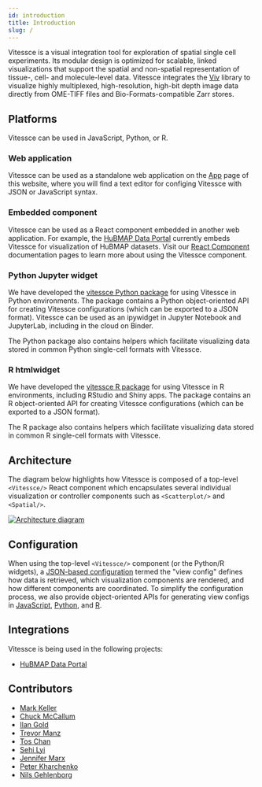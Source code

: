 ```yaml
---
id: introduction
title: Introduction
slug: /
---
```



Vitessce is a visual integration tool for exploration of spatial single cell experiments. Its modular design is optimized for scalable, linked visualizations that support the spatial and non-spatial representation of tissue-, cell- and molecule-level data. Vitessce integrates the [Viv](http://viv.gehlenborglab.org/) library to visualize highly multiplexed, high-resolution, high-bit depth image data directly from OME-TIFF files and Bio-Formats-compatible Zarr stores.


## Platforms

Vitessce can be used in JavaScript, Python, or R.

### Web application

Vitessce can be used as a standalone web application on the [App](/app/index.html) page of this website, where you will find a text editor for configing Vitessce with JSON or JavaScript syntax.

### Embedded component

Vitessce can be used as a React component embedded in another web application.
For example, the [HuBMAP Data Portal](https://portal.hubmapconsortium.org/) currently embeds Vitessce for visualization of HuBMAP datasets.
Visit our [React Component](/docs/component-overview/index.html) documentation pages to learn more about using the Vitessce component.

### Python Jupyter widget

We have developed the [vitessce Python package](https://vitessce.github.io/vitessce-python/) for using Vitessce in Python environments.
The package contains a Python object-oriented API for creating Vitessce configurations (which can be exported to a JSON format).
Vitessce can be used as an ipywidget in Jupyter Notebook and JupyterLab, including in the cloud on Binder.

The Python package also contains helpers which facilitate visualizing data stored in common Python single-cell formats with Vitessce.

### R htmlwidget

We have developed the [vitessce R package](https://vitessce.github.io/vitessce-r/) for using Vitessce in R environments, including RStudio and Shiny apps.
The package contains an R object-oriented API for creating Vitessce configurations (which can be exported to a JSON format).

The R package also contains helpers which facilitate visualizing data stored in common R single-cell formats with Vitessce.


## Architecture

The diagram below highlights how Vitessce is composed of a top-level `<Vitessce/>` React component which encapsulates several individual visualization or controller components such as `<Scatterplot/>` and `<Spatial/>`.

<a href="https://docs.google.com/drawings/d/1vS6wP1vs5QepLhXGDRww7LR505HJ-aIqnGn9O19f6xg/edit" target="_blank">
    <img
        src="https://docs.google.com/drawings/d/e/2PACX-1vSoB3YGPxOTKnFOpYHeHX4JruHnibGXruM36uAZtuvPQNM3a7F4uS3q4b5jwGNQ6TJ7bQ9IPB32rdle/pub?w=650"
        alt="Architecture diagram"
        className="ar-16x9"
    />
</a>


## Configuration

When using the top-level `<Vitessce/>` component (or the Python/R widgets), a [JSON-based configuration](/docs/view-config-json/index.html) termed the "view config" defines how data is retrieved, which visualization components are rendered, and how different components are coordinated.
To simplify the configuration process, we also provide object-oriented APIs for generating view configs in [JavaScript](/docs/view-config-js/index.html), [Python](https://vitessce.github.io/vitessce-python/api_config.html), and [R](https://vitessce.github.io/vitessce-r/reference/VitessceConfig.html#examples).


## Integrations

Vitessce is being used in the following projects:

* [HuBMAP Data Portal](https://portal.hubmapconsortium.org/)


## Contributors

<ul><li><a href="https://github.com/keller-mark">Mark Keller</a></li><li><a href="https://github.com/mccalluc">Chuck McCallum</a></li><li><a href="https://github.com/ilan-gold">Ilan Gold</a></li><li><a href="https://github.com/manzt">Trevor Manz</a></li><li><a href="https://github.com/thomaslchan">Tos Chan</a></li><li><a href="https://github.com/sehilyi">Sehi Lyi</a></li><li><a href="https://github.com/jkmarx">Jennifer Marx</a></li><li><a href="https://github.com/pkharchenko">Peter Kharchenko</a></li><li><a href="https://github.com/ngehlenborg">Nils Gehlenborg</a></li></ul>
